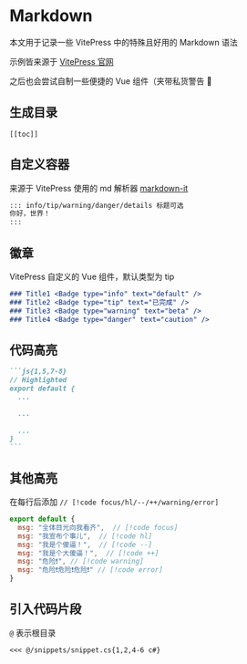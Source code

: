 # Markdown

本文用于记录一些 VitePress 中的特殊且好用的 Markdown 语法

示例皆来源于 [VitePress 官网](https://vitepress.vuejs.org/guide/markdown)

之后也会尝试自制一些便捷的 Vue 组件（夹带私货警告 👀

## 生成目录

```
[[toc]]
```


## 自定义容器

来源于 VitePress 使用的 md 解析器 [markdown-it](https://github.com/markdown-it/markdown-it)

```md
::: info/tip/warning/danger/details 标题可选
你好，世界！
:::
```




## 徽章

VitePress 自定义的 Vue 组件，默认类型为 tip

```md
### Title1 <Badge type="info" text="default" />
### Title2 <Badge type="tip" text="已完成" />
### Title3 <Badge type="warning" text="beta" />
### Title4 <Badge type="danger" text="caution" />
```




## 代码高亮

````md
```js{1,5,7-8}
// Highlighted
export default { 
  ...

  ...
  
  ...
}
```
````

## 其他高亮

在每行后添加 `// [!code focus/hl/--/++/warning/error]`

```js
export default {
  msg: "全体目光向我看齐",  // [!code focus]
  msg: "我宣布个事儿",  // [!code hl]
  msg: "我是个傻逼！",  // [!code --]
  msg: "我是个大傻逼！",  // [!code ++]
  msg: "危险❗", // [!code warning]
  msg: "危险❗危险❗危险❗" // [!code error]
}
```


## 引入代码片段

`@` 表示根目录

```
<<< @/snippets/snippet.cs{1,2,4-6 c#}
```


